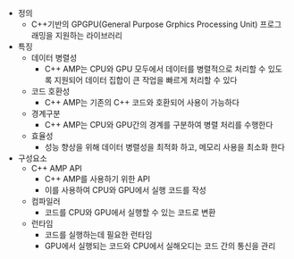 - 정의
    - C++기반의 GPGPU(General Purpose Grphics Processing Unit) 프로그래밍을 지원하는 라이브러리
- 특징
    - 데이터 병렬성
        - C++ AMP는 CPU와 GPU 모두에서 데이터를 병렬적으로 처리할 수 있도록 지원되어 데이터 집합이 큰 작업을 빠르게 처리할 수 있다
    - 코드 호환성
        - C++ AMP는 기존의 C++ 코드와 호환되어 사용이 가능하다
    - 경계구분
        - C++ AMP는 CPU와 GPU간의 경계를 구분하여 병렬 처리를 수행한다
    - 효율성 
        - 성능 향상을 위해 데이터 병렬성을 최적화 하고, 메모리 사용을 최소화 한다
- 구성요소
    - C++ AMP API
        - C++ AMP를 사용하기 위한 API
        - 이를 사용하여 CPU와 GPU에서 실행 코드를 작성
    - 컴파일러
        - 코드를 CPU와 GPU에서 실행할 수 있는 코드로 변환
    - 런타임
        - 코드를 실행하는데 필요한 런타임
        - GPU에서 실행되는 코드와 CPU에서 실해오디는 코드 간의 통신을 관리